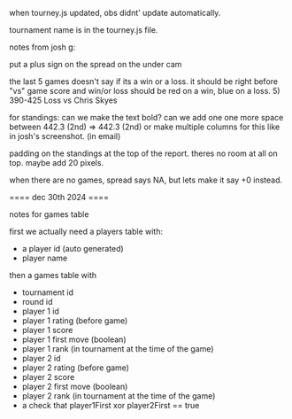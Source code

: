 when tourney.js updated, obs didnt' update automatically. 

tournament name is in the tourney.js file.

notes from josh g:

  put a plus sign on the spread on the under cam

  the last 5 games doesn't say if its a win or a loss. it should be right before "vs"
  game score and win/or loss should be red on a win, blue on a loss.
  5) 390-425 Loss vs Chris Skyes

  for standings:
    can we make the text bold? 
    can we add one one more space between 442.3 (2nd)    =>  442.3  (2nd)
    or make multiple columns for this like in josh's screenshot. (in email)

  padding on the standings at the top of the report. theres no room at all on top. maybe add 20 pixels.

  when there are no games, spread says NA, but lets make it say +0 instead. 


==== dec 30th 2024 ====

notes for games table

first we actually need a players table with:
* a player id (auto generated)
* player name

then a games table with
* tournament id
* round id
* player 1 id
* player 1 rating (before game)
* player 1 score
* player 1 first move (boolean)
* player 1 rank (in tournament at the time of the game)
* player 2 id
* player 2 rating (before game)
* player 2 score
* player 2 first move (boolean)
* player 2 rank (in tournament at the time of the game)
* a check that player1First xor player2First == true
